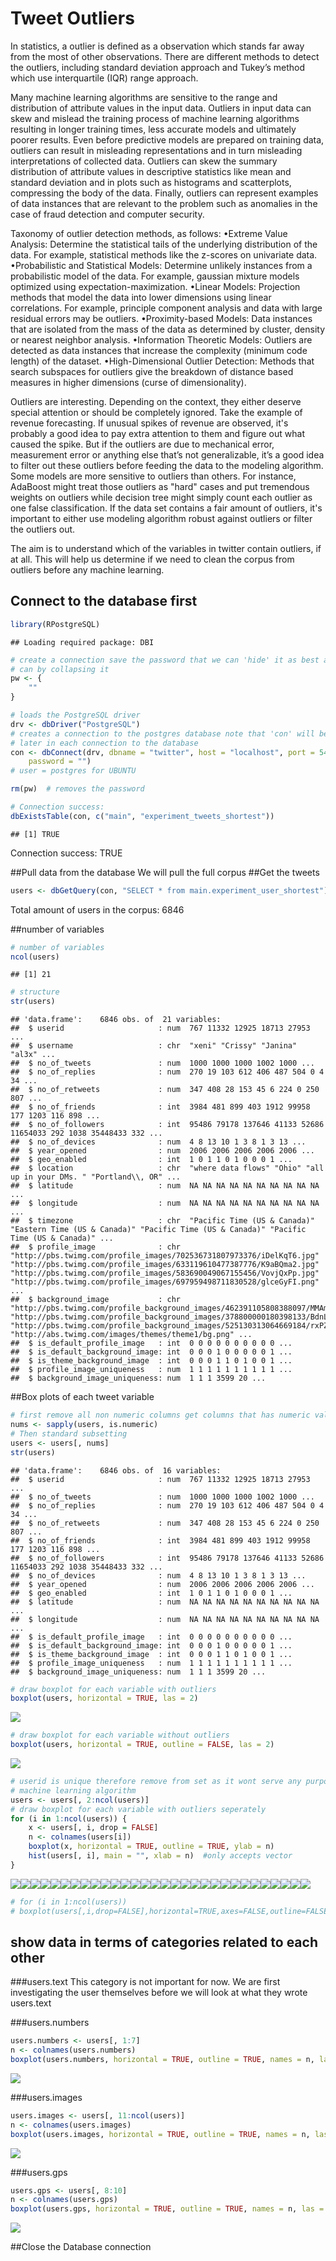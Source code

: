 # Tweet Outliers





In statistics, a outlier is defined as a observation which stands far away from the most of other observations.
There are different methods to detect the outliers, including standard deviation approach and Tukey’s method which use interquartile (IQR) range approach.

Many machine learning algorithms are sensitive to the range and distribution of attribute values in the input data. Outliers in input data can skew and mislead the training process of machine learning algorithms resulting in longer training times, less accurate models and ultimately poorer results.
Even before predictive models are prepared on training data, outliers can result in misleading representations and in turn misleading interpretations of collected data. Outliers can skew the summary distribution of attribute values in descriptive statistics like mean and standard deviation and in plots such as histograms and scatterplots, compressing the body of the data.
Finally, outliers can represent examples of data instances that are relevant to the problem such as anomalies in the case of fraud detection and computer security.

Taxonomy of outlier detection methods, as follows:
•Extreme Value Analysis: Determine the statistical tails of the underlying distribution of the data. For example, statistical methods like the z-scores on univariate data.
•Probabilistic and Statistical Models: Determine unlikely instances from a probabilistic model of the data. For example, gaussian mixture models optimized using expectation-maximization.
•Linear Models: Projection methods that model the data into lower dimensions using linear correlations. For example, principle component analysis and data with large residual errors may be outliers.
•Proximity-based Models: Data instances that are isolated from the mass of the data as determined by cluster, density or nearest neighbor analysis.
•Information Theoretic Models: Outliers are detected as data instances that increase the complexity (minimum code length) of the dataset.
•High-Dimensional Outlier Detection: Methods that search subspaces for outliers give the breakdown of distance based measures in higher dimensions (curse of dimensionality).

Outliers are interesting. Depending on the context, they either deserve special attention or should be completely ignored. Take the example of revenue forecasting. If unusual spikes of revenue are observed, it's probably a good idea to pay extra attention to them and figure out what caused the spike. But if the outliers are due to mechanical error, measurement error or anything else that’s not generalizable, it’s a good idea to filter out these outliers before feeding the data to the modeling algorithm. 
Some models are more sensitive to outliers than others. For instance, AdaBoost might treat those outliers as "hard" cases and put tremendous weights on outliers while decision tree might simply count each outlier as one false classification. If the data set contains a fair amount of outliers, it's important to either use modeling algorithm robust against outliers or filter the outliers out. 

The aim is to understand which of the variables in twitter contain outliers, if at all.
This will help us determine if we need to clean the corpus from outliers before any machine learning.

## Connect to the database first



```r
library(RPostgreSQL)
```

```
## Loading required package: DBI
```

```r
# create a connection save the password that we can 'hide' it as best as we
# can by collapsing it
pw <- {
    ""
}

# loads the PostgreSQL driver
drv <- dbDriver("PostgreSQL")
# creates a connection to the postgres database note that 'con' will be used
# later in each connection to the database
con <- dbConnect(drv, dbname = "twitter", host = "localhost", port = 5432, user = "postgres", 
    password = "")
# user = postgres for UBUNTU

rm(pw)  # removes the password

# Connection success:
dbExistsTable(con, c("main", "experiment_tweets_shortest"))
```

```
## [1] TRUE
```

Connection success: TRUE

##Pull data from the database
We will pull the full corpus
##Get the tweets

```r
users <- dbGetQuery(con, "SELECT * from main.experiment_user_shortest")
```

Total amount of users in the corpus: 6846

##number of variables

```r
# number of variables
ncol(users)
```

```
## [1] 21
```

```r
# structure
str(users)
```

```
## 'data.frame':	6846 obs. of  21 variables:
##  $ userid                     : num  767 11332 12925 18713 27953 ...
##  $ username                   : chr  "xeni" "Crissy" "Janina" "al3x" ...
##  $ no_of_tweets               : num  1000 1000 1000 1002 1000 ...
##  $ no_of_replies              : num  270 19 103 612 406 487 504 0 4 34 ...
##  $ no_of_retweets             : num  347 408 28 153 45 6 224 0 250 807 ...
##  $ no_of_friends              : int  3984 481 899 403 1912 99958 177 1203 116 898 ...
##  $ no_of_followers            : int  95486 79178 137646 41133 52686 11654033 292 1038 35448433 332 ...
##  $ no_of_devices              : num  4 8 13 10 1 3 8 1 3 13 ...
##  $ year_opened                : num  2006 2006 2006 2006 2006 ...
##  $ geo_enabled                : int  1 0 1 1 0 1 0 0 0 1 ...
##  $ location                   : chr  "where data flows" "Ohio" "all up in your DMs. " "Portland\\, OR" ...
##  $ latitude                   : num  NA NA NA NA NA NA NA NA NA NA ...
##  $ longitude                  : num  NA NA NA NA NA NA NA NA NA NA ...
##  $ timezone                   : chr  "Pacific Time (US & Canada)" "Eastern Time (US & Canada)" "Pacific Time (US & Canada)" "Pacific Time (US & Canada)" ...
##  $ profile_image              : chr  "http://pbs.twimg.com/profile_images/702536731807973376/iDelKqT6.jpg" "http://pbs.twimg.com/profile_images/633119610477387776/K9aBQma2.jpg" "http://pbs.twimg.com/profile_images/583690049067155456/VovjQxPp.jpg" "http://pbs.twimg.com/profile_images/697959498711830528/glceGyFI.png" ...
##  $ background_image           : chr  "http://pbs.twimg.com/profile_background_images/462391105808388097/MMAmbCWF.jpeg" "http://pbs.twimg.com/profile_background_images/378800000180398133/BdnLw2ye.jpeg" "http://pbs.twimg.com/profile_background_images/525130313064669184/rxPZNvVF.jpeg" "http://abs.twimg.com/images/themes/theme1/bg.png" ...
##  $ is_default_profile_image   : int  0 0 0 0 0 0 0 0 0 0 ...
##  $ is_default_background_image: int  0 0 0 1 0 0 0 0 0 1 ...
##  $ is_theme_background_image  : int  0 0 0 1 1 0 1 0 0 1 ...
##  $ profile_image_uniqueness   : num  1 1 1 1 1 1 1 1 1 1 ...
##  $ background_image_uniqueness: num  1 1 1 3599 20 ...
```

##Box plots of each tweet variable

```r
# first remove all non numeric columns get columns that has numeric values
nums <- sapply(users, is.numeric)
# Then standard subsetting
users <- users[, nums]
str(users)
```

```
## 'data.frame':	6846 obs. of  16 variables:
##  $ userid                     : num  767 11332 12925 18713 27953 ...
##  $ no_of_tweets               : num  1000 1000 1000 1002 1000 ...
##  $ no_of_replies              : num  270 19 103 612 406 487 504 0 4 34 ...
##  $ no_of_retweets             : num  347 408 28 153 45 6 224 0 250 807 ...
##  $ no_of_friends              : int  3984 481 899 403 1912 99958 177 1203 116 898 ...
##  $ no_of_followers            : int  95486 79178 137646 41133 52686 11654033 292 1038 35448433 332 ...
##  $ no_of_devices              : num  4 8 13 10 1 3 8 1 3 13 ...
##  $ year_opened                : num  2006 2006 2006 2006 2006 ...
##  $ geo_enabled                : int  1 0 1 1 0 1 0 0 0 1 ...
##  $ latitude                   : num  NA NA NA NA NA NA NA NA NA NA ...
##  $ longitude                  : num  NA NA NA NA NA NA NA NA NA NA ...
##  $ is_default_profile_image   : int  0 0 0 0 0 0 0 0 0 0 ...
##  $ is_default_background_image: int  0 0 0 1 0 0 0 0 0 1 ...
##  $ is_theme_background_image  : int  0 0 0 1 1 0 1 0 0 1 ...
##  $ profile_image_uniqueness   : num  1 1 1 1 1 1 1 1 1 1 ...
##  $ background_image_uniqueness: num  1 1 1 3599 20 ...
```

```r
# draw boxplot for each variable with outliers
boxplot(users, horizontal = TRUE, las = 2)
```

![](TweetOutliers_files/figure-html/boxplot-1.png)<!-- -->

```r
# draw boxplot for each variable without outliers
boxplot(users, horizontal = TRUE, outline = FALSE, las = 2)
```

![](TweetOutliers_files/figure-html/boxplot-2.png)<!-- -->

```r
# userid is unique therefore remove from set as it wont serve any purpose in
# machine learning algorithm
users <- users[, 2:ncol(users)]
# draw boxplot for each variable with outliers seperately
for (i in 1:ncol(users)) {
    x <- users[, i, drop = FALSE]
    n <- colnames(users[i])
    boxplot(x, horizontal = TRUE, outline = TRUE, ylab = n)
    hist(users[, i], main = "", xlab = n)  #only accepts vector
}
```

![](TweetOutliers_files/figure-html/boxplot-3.png)<!-- -->![](TweetOutliers_files/figure-html/boxplot-4.png)<!-- -->![](TweetOutliers_files/figure-html/boxplot-5.png)<!-- -->![](TweetOutliers_files/figure-html/boxplot-6.png)<!-- -->![](TweetOutliers_files/figure-html/boxplot-7.png)<!-- -->![](TweetOutliers_files/figure-html/boxplot-8.png)<!-- -->![](TweetOutliers_files/figure-html/boxplot-9.png)<!-- -->![](TweetOutliers_files/figure-html/boxplot-10.png)<!-- -->![](TweetOutliers_files/figure-html/boxplot-11.png)<!-- -->![](TweetOutliers_files/figure-html/boxplot-12.png)<!-- -->![](TweetOutliers_files/figure-html/boxplot-13.png)<!-- -->![](TweetOutliers_files/figure-html/boxplot-14.png)<!-- -->![](TweetOutliers_files/figure-html/boxplot-15.png)<!-- -->![](TweetOutliers_files/figure-html/boxplot-16.png)<!-- -->![](TweetOutliers_files/figure-html/boxplot-17.png)<!-- -->![](TweetOutliers_files/figure-html/boxplot-18.png)<!-- -->![](TweetOutliers_files/figure-html/boxplot-19.png)<!-- -->![](TweetOutliers_files/figure-html/boxplot-20.png)<!-- -->![](TweetOutliers_files/figure-html/boxplot-21.png)<!-- -->![](TweetOutliers_files/figure-html/boxplot-22.png)<!-- -->![](TweetOutliers_files/figure-html/boxplot-23.png)<!-- -->![](TweetOutliers_files/figure-html/boxplot-24.png)<!-- -->![](TweetOutliers_files/figure-html/boxplot-25.png)<!-- -->![](TweetOutliers_files/figure-html/boxplot-26.png)<!-- -->![](TweetOutliers_files/figure-html/boxplot-27.png)<!-- -->![](TweetOutliers_files/figure-html/boxplot-28.png)<!-- -->![](TweetOutliers_files/figure-html/boxplot-29.png)<!-- -->![](TweetOutliers_files/figure-html/boxplot-30.png)<!-- -->![](TweetOutliers_files/figure-html/boxplot-31.png)<!-- -->![](TweetOutliers_files/figure-html/boxplot-32.png)<!-- -->

```r
# for (i in 1:ncol(users))
# boxplot(users[,i,drop=FALSE],horizontal=TRUE,axes=FALSE,outline=FALSE)
```

## show data in terms of categories related to each other
###users.text
This category is not important for now. We are first investigating the user themselves before we will look at what they wrote
users.text

###users.numbers

```r
users.numbers <- users[, 1:7]
n <- colnames(users.numbers)
boxplot(users.numbers, horizontal = TRUE, outline = TRUE, names = n, las = 2)
```

![](TweetOutliers_files/figure-html/user_numbers-1.png)<!-- -->

###users.images

```r
users.images <- users[, 11:ncol(users)]
n <- colnames(users.images)
boxplot(users.images, horizontal = TRUE, outline = TRUE, names = n, las = 2)
```

![](TweetOutliers_files/figure-html/user_images-1.png)<!-- -->

###users.gps

```r
users.gps <- users[, 8:10]
n <- colnames(users.gps)
boxplot(users.gps, horizontal = TRUE, outline = TRUE, names = n, las = 2)
```

![](TweetOutliers_files/figure-html/user_gps-1.png)<!-- -->

##Close the Database connection


